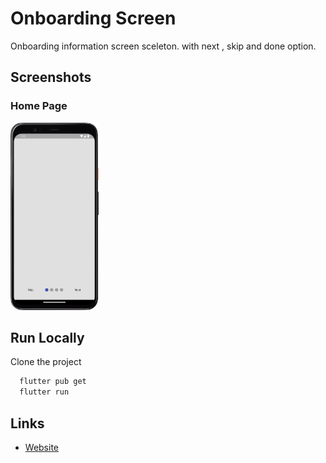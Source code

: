 # Onboarding Screen
Onboarding information screen sceleton. with next , skip and done option.

## Screenshots
### Home Page
<img alt="Home Screen" src="./assets/Screenshot.png" height="300"/></br>


## Run Locally

Clone the project

```bash
  flutter pub get
  flutter run
```

## Links

* [Website](https://jayesh-shinde.web.app/)

